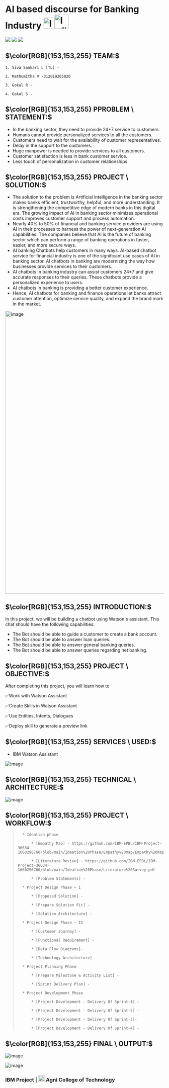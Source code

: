 # AI based discourse for Banking Industry <img src="https://user-images.githubusercontent.com/83297844/194119925-3be6535b-ea6e-47e6-be8c-b5398df7138b.png" alt="InfiniteGraph Logo" width="35"><img src="https://user-images.githubusercontent.com/83297844/194121564-7ad52db3-3e37-4394-a3a1-9ee66ec67cad.png" alt="InfiniteGraph Logo" width="45">


![](https://img.shields.io/badge/github-orange?style=for-the-badge)
![](https://img.shields.io/badge/IBM-blueviolet?style=for-the-badge)
![](https://img.shields.io/badge/AGNI_COLLEGE_OF_TECHNOLOGY-lightgrey?style=for-the-badge)


## $\color[RGB]{153,153,255} TEAM:$

    1. Siva Sankari L [TL] - 
    
    2. Mathumitha V -312819205020
    
    3. Gokul R - 
    
    4. Gokul S - 
    
## $\color[RGB]{153,153,255} PPROBLEM \ STATEMENT:$
 - In the banking sector, they need to provide 24*7 service to customers.
 - Humans cannot provide personalized services to all the customers.
 - Customers need to wait for the availability of customer representatives.
 - Delay in the support to the customers.
 - Huge manpower is needed to provide services to all customers.
 - Customer satisfaction is less in bank customer service.
 - Less touch of personalization in customer relationships.




## $\color[RGB]{153,153,255} PROJECT \ SOLUTION:$

- The solution to the problem is Artificial intelligence in the banking sector makes banks efficient, trustworthy, helpful, and more understanding. It is strengthening the competitive edge of modern banks in this digital era. The growing impact of AI in banking sector minimizes operational costs improves customer support and process automation.
 - Nearly 40% to 50% of financial and banking service providers are using AI in their processes to harness the power of next-generation AI capabilities. The companies believe that AI is the future of banking sector which can perform a range of banking operations in faster, easier, and more secure ways.
 - AI banking Chatbots help customers in many ways. AI-based chatbot service for financial industry is one of the significant use cases of AI in banking sector. AI chatbots in banking are modernizing the way how businesses provide services to their customers.
 - AI chatbots in banking industry can assist customers 24*7 and give accurate responses to their queries. These chatbots provide a personalized experience to users.
 - AI chatbots in banking is providing a better customer experience. 
 - Hence, AI chatbots for banking and finance operations let banks attract customer attention, optimize service quality, and expand the brand mark in the market.
 
 
<img width="900" alt="image" src="https://user-images.githubusercontent.com/83297844/194131389-c3d0024b-8fed-4fd3-aad7-65dcc38ddabe.png" align="center">


## $\color[RGB]{153,153,255} INTRODUCTION:$





In this project, we will be building a chatbot using Watson's assistant. This chat should have the following capabilities:
 - The Bot should be able to guide a customer to create a bank account.
 - The Bot should be able to answer loan queries.
 - The Bot should be able to answer general banking queries.
 - The Bot should be able to answer queries regarding net banking.

## $\color[RGB]{153,153,255} PROJECT \ OBJECTIVE:$

After completing this project, you will learn how to 

 ✅Work with Watson Assistant
 
 ✅Create Skills  in Watson Assistant
 
 ✅Use Entities, Intents, Dialogues
 
 ✅Deploy skill to generate a preview link


## $\color[RGB]{153,153,255} SERVICES \ USED:$
- IBM Watson Assistant

![image](https://user-images.githubusercontent.com/83297844/194100388-c8a731b7-06b0-4d8f-ab22-6df3102f8900.png)

## $\color[RGB]{153,153,255} TECHNICAL \ ARCHITECTURE:$

![image](https://user-images.githubusercontent.com/83297844/194111655-ec69a33c-0bec-4a06-8b3b-0ac6b4b2e5a0.png)


## $\color[RGB]{153,153,255} PROJECT \ WORKFLOW:$

>       * Ideation phase
>           
>           * [Empathy Map] - https://github.com/IBM-EPBL/IBM-Project-36634-1660296760/blob/main/Ideation%20Phase/Empathy%20map/Empathy%20map.pdf
>           
>           * [Literature Review] - https://github.com/IBM-EPBL/IBM-Project-36634-1660296760/blob/main/Ideation%20Phase/Literature%20Survey.pdf
>           
>           * [Problem Statements] - 
>           
>       * Project Design Phase – I
>            
>           * [Proposed Solution] -
>           
>           * [Prepare Solution Fit] -
>           
>           * [Solution Architecture] -
>           
>       * Project Design Phase – II
>       
>           * [Customer Journey] -
>           
>           * [Functional Requirement] -
>           
>           * [Data Flow Diagrams]-
>           
>           * [Technology Architecture] -
>           
>       * Project Planning Phase
>       
>           * [Prepare Milestone & Activity List] -
>           
>           * [Sprint Delivery Plan] -
>           
>       * Project Development Phase
>       
>           * [Project Development - Delivery Of Sprint-1] -
>           
>           * [Project Development - Delivery Of Sprint-2] -     
>               
>           * [Project Development - Delivery Of Sprint-3]-
>           
>           * [Project Development - Delivery Of Sprint-4] -
>                
        
## $\color[RGB]{153,153,255} FINAL \ OUTPUT:$

![image](https://user-images.githubusercontent.com/83297844/194128244-43401b86-e549-4332-a8f0-9160b44df261.png)

![image](https://user-images.githubusercontent.com/83297844/194127546-1f6876df-2f3c-46fb-8f12-2c256393d25b.png)




### IBM Project | <img src="https://user-images.githubusercontent.com/83297844/194126327-5c9091a6-f2ab-4793-9444-9a07f37aafe0.png" alt="InfiniteGraph Logo" width="20"> Agni College of Technology 
